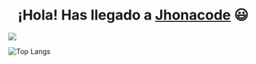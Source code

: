 <div align="center">
<h1 align="center">¡Hola! Has llegado a <a href="https://jhonacode.com">Jhonacode</a> 😃</h1>
</div>
<img src="https://github.com/JhonaCodes/jhonacode/raw/main/jhonacode_logo.jpg">


![Top Langs](https://github-readme-stats.vercel.app/api/top-langs/?username=JhonaCodes&layout=compact&theme=tokyonight&hide=javascript,html,CMake,c,swift,shell,cp,ruby,dockerfile&langs_count=4&include_all_commits=true&count_private=true)

